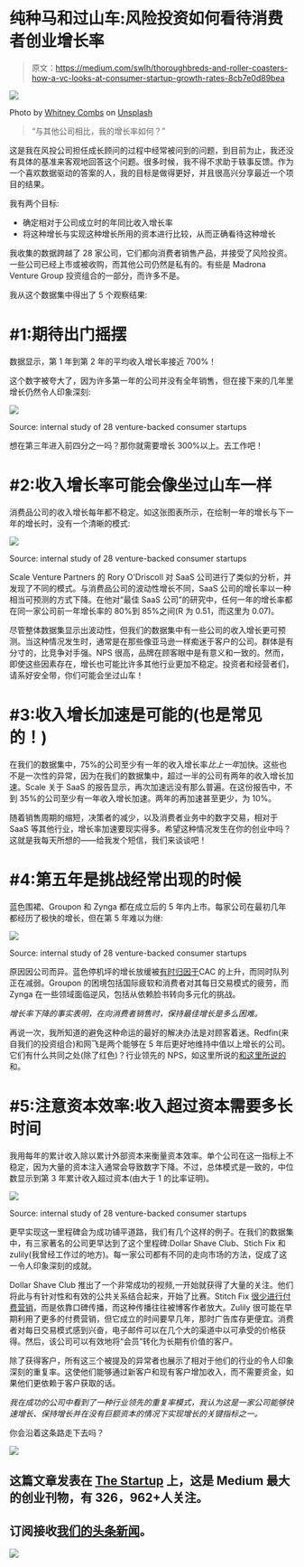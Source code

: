 # 纯种马和过山车:风险投资如何看待消费者创业增长率

> 原文：<https://medium.com/swlh/thoroughbreds-and-roller-coasters-how-a-vc-looks-at-consumer-startup-growth-rates-8cb7e0d89bea>

![](img/8700c9cc2a65296293ba2f7aab5876aa.png)

Photo by [Whitney Combs](https://unsplash.com/photos/BxWBSVjmZ48?utm_source=unsplash&utm_medium=referral&utm_content=creditCopyText) on [Unsplash](https://unsplash.com/search/photos/horse-racing?utm_source=unsplash&utm_medium=referral&utm_content=creditCopyText)

> “与其他公司相比，我的增长率如何？”

这是我在风投公司担任成长顾问的过程中经常被问到的问题，到目前为止，我还没有具体的基准来客观地回答这个问题。很多时候，我不得不求助于轶事反馈。作为一个喜欢数据驱动的答案的人，我的目标是做得更好，并且很高兴分享最近一个项目的结果。

我有两个目标:

*   确定相对于公司成立时的年同比收入增长率
*   将这种增长与实现这种增长所用的资本进行比较，从而正确看待这种增长

我收集的数据跨越了 28 家公司，它们都向消费者销售产品，并接受了风险投资。一些公司已经上市或被收购，而其他公司仍然是私有的。有些是 Madrona Venture Group 投资组合的一部分，而许多不是。

我从这个数据集中得出了 5 个观察结果:

# **#1:期待出门摇摆**

数据显示，第 1 年到第 2 年的平均收入增长率接近 700%！

这个数字被夸大了，因为许多第一年的公司并没有全年销售，但在接下来的几年里增长仍然令人印象深刻:

![](img/dfeabc1c71e8656e9c1dcf9f91ecb8d2.png)

Source: internal study of 28 venture-backed consumer startups

想在第三年进入前四分之一吗？那你就需要增长 300%以上。去工作吧！

# **#2:收入增长率可能会像坐过山车一样**

消费品公司的收入增长每年都不稳定。如这张图表所示，在绘制一年的增长与下一年的增长时，没有一个清晰的模式:

![](img/bfc2dc37c201b69a4076f5299e909935.png)

Source: internal study of 28 venture-backed consumer startups

Scale Venture Partners 的 Rory O'Driscoll 对 SaaS 公司进行了类似的分析，并发现了不同的模式。与消费品公司的波动性增长不同，SaaS 公司的增长率以一种相当可预测的方式下降。在他对“最佳 SaaS 公司”的研究中，任何一年的增长率都在同一家公司前一年增长率的 80%到 85%之间(R 为 0.51，而这里为 0.07)。

尽管整体数据集显示出波动性，但我们的数据集中有一些公司的收入增长更可预测。当这种情况发生时，通常是在那些像亚马逊一样痴迷于客户的公司。群体是有分寸的，比竞争对手强。NPS 很高，品牌在顾客眼中是有意义和一致的。然而，即使这些因素存在，增长也可能比许多其他行业更加不稳定。投资者和经营者们，请系好安全带，你们可能会坐过山车！

# **#3:收入增长加速是可能的(也是常见的！)**

在我们的数据集中，75%的公司至少有一年的收入增长率*比上一年*加快。这些也不是一次性的异常，因为在我们的数据集中，超过一半的公司有两年的收入增长加速。Scale 关于 SaaS 的报告显示，再次加速远没有那么普遍。在这份报告中，不到 35%的公司至少有一年收入增长加速。两年的再加速甚至更少，为 10%。

随着销售周期的缩短，决策者的减少，以及消费者业务中的数字交易，相对于 SaaS 等其他行业，增长率加速要现实得多。希望这种情况发生在你的创业中吗？这就是我每天所想的——给我发个短信，我们来谈谈吧！

# **#4:第五年是挑战经常出现的时候**

蓝色围裙、Groupon 和 Zynga 都在成立后的 5 年内上市。每家公司在最初几年都经历了极快的增长，但在第 5 年难以为继:

![](img/97c3389012848694214fc75353d5ff1f.png)

Source: internal study of 28 venture-backed consumer startups

原因因公司而异。蓝色停机坪的增长放缓被[有时归因于](https://www.linkedin.com/pulse/detailed-look-blue-aprons-challenging-unit-economics-daniel-mccarthy/)CAC 的上升，而同时队列正在减弱。Groupon 的困境包括国际疲软和消费者对其每日交易模式的疲劳，而 Zynga 在一些领域面临逆风，包括从依赖脸书转向多元化的挑战。

*增长率下降的事实表明，在向消费者销售时，保持最佳增长是多么困难。*

再说一次，我所知道的避免这种命运的最好的解决办法是对顾客着迷。Redfin(来自我们的投资组合)和网飞是两个能够在 5 年后更好地维持中值以上增长的公司。它们有什么共同之处(除了红色)？行业领先的 NPS，如这里所说的[和这里所说的](/@greylockvc/seven-signs-of-a-customer-focused-ceo-55c7a5091377)和。

# **#5:注意资本效率:收入超过资本需要多长时间**

我用每年的累计收入除以累计外部资本来衡量资本效率。单个公司在这一指标上不稳定，因为大量的资本注入通常会导致数字下降。不过，总体模式是一致的，中位数显示到第 3 年累计收入超过资本(由大于 1 的比率证明)。

![](img/cd946b128b7e9a9e7f5789d4dde77f68.png)

Source: internal study of 28 venture-backed consumer startups

更早实现这一里程碑会为成功铺平道路，我们有几个这样的例子。在我们的数据集中，有三家著名的公司更早达到了这个里程碑:Dollar Shave Club、Stich Fix 和 zulily(我曾经工作过的地方)。每一家公司都有不同的走向市场的方法，促成了这一令人印象深刻的成就。

Dollar Shave Club 推出了一个非常成功的视频,一开始就获得了大量的关注。他们将此与有针对性和有效的公共关系结合起来，开始了比赛。Stitch Fix [很少进行付费营销](https://digiday.com/marketing/stitch-fix-ceo-katrina-lake-current-shift-customer-behavior-permanent/)，而是依靠口碑传播，而这种传播往往被博客作者放大。Zulily 很可能在早期利用了更多的付费营销，但它成立的时间要早几年，那时广告库存更便宜。消费者对每日交易模式感到兴奋，电子邮件可以在几个大的渠道中以可承受的价格获得。然后，该公司可以有效地将“会员”转化为长期有价值的客户。

除了获得客户，所有这三个被提及的异常者也展示了相对于他们的行业的令人印象深刻的重复率。这使他们能够通过新客户和现有客户增加收入，而不需要资金，如果他们更依赖于客户获取的话。

*我在成功的公司中看到了一种行业领先的重复率模式，我认为这是一家公司能够快速增长、保持增长并在没有巨额资本的情况下实现增长的关键指标之一。*

你会沿着这条路走下去吗？

[![](img/308a8d84fb9b2fab43d66c117fcc4bb4.png)](https://medium.com/swlh)

## 这篇文章发表在 [The Startup](https://medium.com/swlh) 上，这是 Medium 最大的创业刊物，有 326，962+人关注。

## 订阅接收[我们的头条新闻](http://growthsupply.com/the-startup-newsletter/)。

[![](img/b0164736ea17a63403e660de5dedf91a.png)](https://medium.com/swlh)